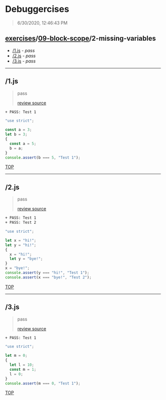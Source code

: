 # Debuggercises 

> 6/30/2020, 12:46:43 PM 

## [exercises](../../README.md)/[09-block-scope](../README.md)/2-missing-variables 

- [/1.js](#1js) - _pass_ 
- [/2.js](#2js) - _pass_ 
- [/3.js](#3js) - _pass_ 
---

## /1.js 

> pass 
>
> [review source](../../../exercises/09-block-scope/2-missing-variables/1.js)

```txt
+ PASS: Test 1
```

```js
"use strict";

const a = 3;
let b = 3;
{
  const a = 5;
  b = a;
}
console.assert(b === 5, "Test 1");

```

[TOP](#debuggercises)

---

## /2.js 

> pass 
>
> [review source](../../../exercises/09-block-scope/2-missing-variables/2.js)

```txt
+ PASS: Test 1
+ PASS: Test 2
```

```js
"use strict";

let x = "hi!";
let y = "hi!";
{
  x = "hi!";
  let y = "bye!";
}
x = "bye!";
console.assert(y === "hi!", "Test 1");
console.assert(x === "bye!", "Test 2");

```

[TOP](#debuggercises)

---

## /3.js 

> pass 
>
> [review source](../../../exercises/09-block-scope/2-missing-variables/3.js)

```txt
+ PASS: Test 1
```

```js
"use strict";

let m = 0;
{
  let l = 10;
  const m = 1;
  l = 0;
}
console.assert(m === 0, "Test 1");

```

[TOP](#debuggercises)

